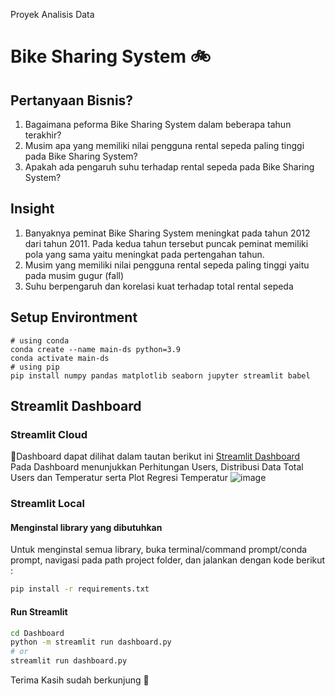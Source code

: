 Proyek Analisis Data 
# Bike Sharing System 🚲
## Pertanyaan Bisnis?
1. Bagaimana peforma Bike Sharing System dalam beberapa tahun terakhir?
2. Musim apa yang memiliki nilai pengguna rental sepeda paling tinggi pada Bike Sharing System?
3. Apakah ada pengaruh suhu terhadap rental sepeda pada Bike Sharing System?
## Insight
1. Banyaknya peminat Bike Sharing System meningkat pada tahun 2012 dari tahun 2011. Pada kedua tahun tersebut puncak peminat memiliki pola yang sama yaitu meningkat pada pertengahan tahun.
2. Musim yang memiliki nilai pengguna rental sepeda paling tinggi yaitu pada musim gugur (fall)
3. Suhu berpengaruh dan korelasi kuat terhadap total rental sepeda
## Setup Environtment
```
# using conda
conda create --name main-ds python=3.9
conda activate main-ds
# using pip
pip install numpy pandas matplotlib seaborn jupyter streamlit babel
```
## Streamlit Dashboard
### Streamlit Cloud
🔗Dashboard dapat dilihat dalam tautan berikut ini [Streamlit Dashboard](https://nemxjzy8iqwmeteoqbr42a.streamlit.app/)  
Pada Dashboard menunjukkan Perhitungan Users, Distribusi Data Total Users dan Temperatur serta Plot Regresi Temperatur
![image](https://github.com/AnomBangkit/Proyek-Analisis-Data/assets/160373142/d48f9e6a-3070-453c-8e96-8af035cd042e)
### Streamlit Local
#### Menginstal library yang dibutuhkan
Untuk menginstal semua library, buka terminal/command prompt/conda prompt, navigasi pada path project folder, dan jalankan dengan kode berikut :
```bash
pip install -r requirements.txt
```
#### Run Streamlit
```bash
cd Dashboard
python -m streamlit run dashboard.py
# or
streamlit run dashboard.py
```
Terima Kasih sudah berkunjung 🌈
